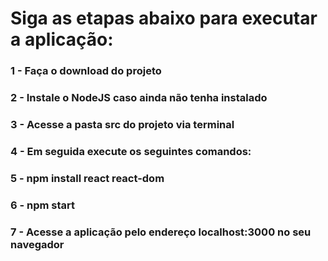 # Siga as etapas abaixo para executar a aplicação:
### 1 - Faça o download do projeto
### 2 - Instale o NodeJS caso ainda não tenha instalado
### 3 - Acesse a pasta src do projeto via terminal
### 4 - Em seguida execute os seguintes comandos:
### 5 - npm install react react-dom
### 6 - npm start
### 7 - Acesse a aplicação pelo endereço localhost:3000 no seu navegador